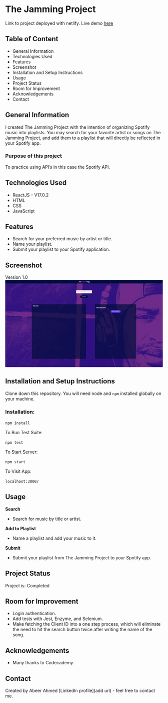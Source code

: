 # The Jamming Project
Link to project deployed with netlify. Live demo [here](the-jamming-project.netlify.app)

## Table of Content
* General Information
* Technologies Used
* Features
* Screenshot
* Installation and Setup Instructions
* Usage
* Project Status
* Room for Improvement
* Acknowledgements
* Contact

## General Information
I created The Jamming Project with the intention of organizing Spotify music into playlists. You may search for your favorite artist or songs on The Jamming Project, and add them to a playlist that will directly be reflected in your Spotify app.

### Purpose of this project

To practice using API’s in this case the Spotify API.

## Technologies Used
* ReactJS - V17.0.2
* HTML
* CSS
* JavaScript

## Features
* Search for your preferred music by artist or title.
* Name your playlist.
* Submit your playlist to your Spotify application.

## Screenshot
Version 1.0 
![project screenshot](Screenshot.png)

## Installation and Setup Instructions

Clone down this repository. You will need node and `npm` installed globally on your machine.

### Installation:

`npm install`

To Run Test Suite:

`npm test`

To Start Server:

`npm start`

To Visit App:

`localhost:3000/`

## Usage

**Search**

* Search for music by title or artist.

**Add to Playlist**

* Name a playlist and add your music to it.

**Submit**

* Submit your playlist from The Jamming Project to your Spotify app.

## Project Status
Project is: Completed

## Room for Improvement
* Login authentication.
* Add tests with Jest, Enzyme, and Selenium.
* Make fetching the Client ID into a one step process, which will eliminate the need to hit the search button twice after writing the name of the song.

## Acknowledgements
* Many thanks to Codecademy.

## Contact
Created by Abeer Ahmed [LinkedIn profile](add url) - feel free to contact me.

